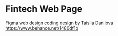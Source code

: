 # Fintech Web Page 
 Figma web design coding design by Taisiia Danilova
 https://www.behance.net/1480df1b
